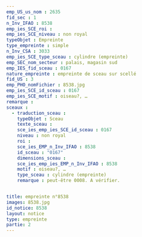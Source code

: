 ```yaml
---
emp_US_us_nom : 2635
fid_sec : 1
n_Inv_IFAO : 8538
emp_ies_SCE_roi : 
emp_ies_SCE_niveau : non royal
typeObjet : Empreinte
type_empreinte : simple
n_Inv_CSA : 3033
emp_ies_SCE_type_sceau : cylindre (empreinte)
emp_SEC_nom_secteur : palais, magasin sud
emp_IES_fid_sceau : 0167
nature_empreinte : empreinte de sceau sur scellé
fid_US : 3
emp_PHO_nomFichier : 8538.jpg
emp_ies_SCE_id_sceau : 0167
emp_ies_SCE_motif : oiseau?, …
remarque : 
sceaux :
  - traduction_sceau : 
    typeObjet : Sceau
    texte_sceau : 
    sce_ies_emp_ies_SCE_id_sceau : 0167
    niveau : non royal
    roi : 
    sce_ies_EMP_n_Inv_IFAO : 8538
    id_sceau : "0167"
    dimensions_sceau : 
    sce_ies_emp_ies_EMP_n_Inv_IFAO : 8538
    motif : oiseau?, …
    type_sceau : cylindre (empreinte)
    remarque : peut-être 0008. A vérifier.


title: empreinte n°8538
images: 8538.jpg
id_notice: 8538
layout: notice
type: empreinte
partie: 2
---
```

